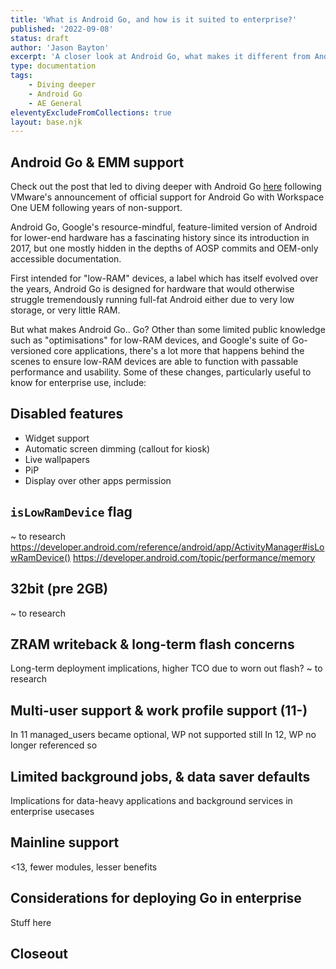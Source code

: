 ```yaml
---
title: 'What is Android Go, and how is it suited to enterprise?'
published: '2022-09-08'
status: draft
author: 'Jason Bayton'
excerpt: 'A closer look at Android Go, what makes it different from Android, and why the ecosystem finds it difficult to support. The goal is to provide a better understanding of Go, particularly in enterprise, but equally for consumer understanding as well.'
type: documentation
tags: 
    - Diving deeper
    - Android Go
    - AE General
eleventyExcludeFromCollections: true
layout: base.njk
---
```


<div class="callout callout-info">

## Android Go & EMM support

Check out the post that led to diving deeper with Android Go [here](/blog/2022/08/android-go-emm) following VMware's announcement of official support for Android Go with Workspace One UEM following years of non-support.

</div>

Android Go, Google's resource-mindful, feature-limited version of Android for lower-end hardware has a fascinating history since its introduction in 2017, but one mostly hidden in the depths of AOSP commits and OEM-only accessible documentation. 

First intended for "low-RAM" devices, a label which has itself evolved over the years, Android Go is designed for hardware that would otherwise struggle tremendously running full-fat Android either due to very low storage, or very little RAM.

But what makes Android Go.. Go? Other than some limited public knowledge such as "optimisations" for low-RAM devices, and Google's suite of Go-versioned core applications, there's a lot more that happens behind the scenes to ensure low-RAM devices are able to function with passable performance and usability. Some of these changes, particularly useful to know for enterprise use, include: 

## Disabled features 
- Widget support
- Automatic screen dimming (callout for kiosk)
- Live wallpapers
- PiP
- Display over other apps permission



## `isLowRamDevice` flag
~ to research 
https://developer.android.com/reference/android/app/ActivityManager#isLowRamDevice()
https://developer.android.com/topic/performance/memory


## 32bit (pre 2GB)
~ to research

## ZRAM writeback & long-term flash concerns
Long-term deployment implications, higher TCO due to worn out flash? ~ to research

## Multi-user support & work profile support (11-)
In 11 managed_users became optional, WP not supported still
In 12, WP no longer referenced so 

## Limited background jobs, & data saver defaults
Implications for data-heavy applications and background services in enterprise usecases

## Mainline support
<13, fewer modules, lesser benefits

## Considerations for deploying Go in enterprise
Stuff here

## Closeout
